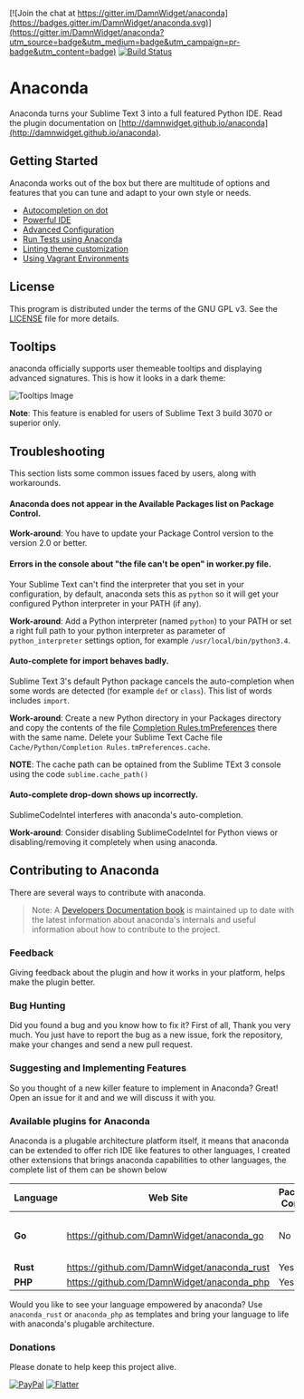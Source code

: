 [![Join the chat at https://gitter.im/DamnWidget/anaconda](https://badges.gitter.im/DamnWidget/anaconda.svg)](https://gitter.im/DamnWidget/anaconda?utm_source=badge&utm_medium=badge&utm_campaign=pr-badge&utm_content=badge) [![Build Status](https://travis-ci.org/DamnWidget/anaconda.svg?branch=master)](https://travis-ci.org/DamnWidget/anaconda)

# Anaconda
Anaconda turns your Sublime Text 3 into a full featured Python IDE. Read the plugin documentation on [http://damnwidget.github.io/anaconda](http://damnwidget.github.io/anaconda).


## Getting Started
Anaconda works out of the box but there are multitude of options and features that you can tune and adapt to your own style or needs.

* [Autocompletion on dot](http://damnwidget.github.io/anaconda/IDE/#toc_3)
* [Powerful IDE](http://damnwidget.github.io/anaconda/IDE/)
* [Advanced Configuration](http://damnwidget.github.io/anaconda/anaconda_settings/)
* [Run Tests using Anaconda](http://damnwidget.github.io/anaconda/tests_runner/)
* [Linting theme customization](http://damnwidget.github.io/anaconda/IDE/#toc_50)
* [Using Vagrant Environments](http://damnwidget.github.io/anaconda/vagrant/)

## License
This program is distributed under the terms of the GNU GPL v3. See the [LICENSE][license] file for more details.

## Tooltips
anaconda officially supports user themeable tooltips and displaying advanced signatures. This is how it looks in a dark theme:

![Tooltips Image][tooltips-dark-image]

**Note**: This feature is enabled for users of Sublime Text 3 build 3070 or superior only.

## Troubleshooting
This section lists some common issues faced by users, along with workarounds.

#### Anaconda does not appear in the Available Packages list on Package Control.

**Work-around**: You have to update your Package Control version to the version 2.0 or better.

#### Errors in the console about "the file can't be open" in worker.py file.
Your Sublime Text can't find the interpreter that you set in your configuration, by default, anaconda sets this as `python` so it will get your configured Python interpreter in your PATH (if any).

**Work-around**: Add a Python interpreter (named `python`) to your PATH or set a right full path to your python interpreter as parameter of `python_interpreter` settings option, for example `/usr/local/bin/python3.4`.

#### Auto-complete for import behaves badly.
Sublime Text 3's default Python package cancels the auto-completion when some words are detected (for example `def` or `class`). This list of words includes `import`.

**Work-around**: Create a new Python directory in your Packages directory and copy the contents of the file [Completion Rules.tmPreferences][Completion-Rules] there with the same name.
Delete your Sublime Text Cache file `Cache/Python/Completion Rules.tmPreferences.cache`.

**NOTE**: The cache path can be optained from the Sublime TExt 3 console using the code `sublime.cache_path()`

#### Auto-complete drop-down shows up incorrectly.
SublimeCodeIntel interferes with anaconda's auto-completion.

**Work-around**: Consider disabling SublimeCodeIntel for Python views or disabling/removing it completely when using anaconda.

## Contributing to Anaconda
There are several ways to contribute with anaconda.

> Note: A [Developers Documentation book][dev-docs] is maintained up to date with the latest information about anaconda's internals and useful information about how to contribute to the project.

### Feedback
Giving feedback about the plugin and how it works in your platform, helps make the plugin better.

### Bug Hunting
Did you found a bug and you know how to fix it? First of all, Thank you very much. You just have to report the bug as a new issue, fork the repository, make your changes and send a new pull request.

### Suggesting and Implementing Features
So you thought of a new killer feature to implement in Anaconda? Great! Open an issue for it and and we will discuss it with you.

### Available plugins for Anaconda
Anaconda is a plugable architecture platform itself, it means that anaconda can be extended to offer rich IDE like features to other languages, I created other extensions that brings
anaconda capabilities to other languages, the complete list of them can be shown below

| Language | Web Site | Package Control | Status |
| --- | --- | --- | --- |
| **Go** | https://github.com/DamnWidget/anaconda_go | No | Discontinued, you should be using GoSublime |
| **Rust** | https://github.com/DamnWidget/anaconda_rust | Yes | Active |
| **PHP** | https://github.com/DamnWidget/anaconda_php | Yes | Active |

Would you like to see your language empowered by anaconda? Use `anaconda_rust` or `anaconda_php` as templates and bring your language to life with anaconda's plugable architecture.


### Donations
Please donate to help keep this project alive.

[![PayPal][paypal-donate-image]][paypal-donate-link]
[![Flatter][flatter-image]][flatter-link]

[license]: https://raw.githubusercontent.com/DamnWidget/anaconda/master/LICENSE
[Completion-Rules]: https://raw.githubusercontent.com/DamnWidget/anaconda/master/Completion%20Rules.tmPreferences
[dev-docs]: http://damnwidget.gitbooks.io/anacondast3-developers-documentation/
[paypal-donate-image]: https://www.paypalobjects.com/en_US/i/btn/btn_donate_SM.gif
[paypal-donate-link]: https://www.paypal.com/cgi-bin/webscr?cmd=_donations&business=KP7PAHR962UGG&lc=US&currency_code=EUR&bn=PP%2dDonationsBF%3abtn_donate_SM%2egif%3aNonHosted
[flatter-image]: https://api.flattr.com/button/flattr-badge-large.png
[flatter-link]: http://flattr.com/thing/1765332/DamnWidgetanaconda-on-GitHub
[tooltips-dark-image]: http://damnwidget.github.io/anaconda/img/tooltips.png
